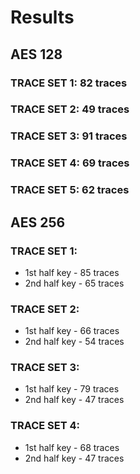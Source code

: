 # Results

## AES 128
### TRACE SET 1: 82 traces
### TRACE SET 2: 49 traces
### TRACE SET 3: 91 traces
### TRACE SET 4: 69 traces
### TRACE SET 5: 62 traces

## AES 256
### TRACE SET 1:
- 1st half key - 85 traces
- 2nd half key - 65 traces

### TRACE SET 2:
- 1st half key - 66 traces
- 2nd half key - 54 traces

### TRACE SET 3:
- 1st half key - 79 traces
- 2nd half key - 47 traces

### TRACE SET 4:
- 1st half key - 68 traces
- 2nd half key - 47 traces

